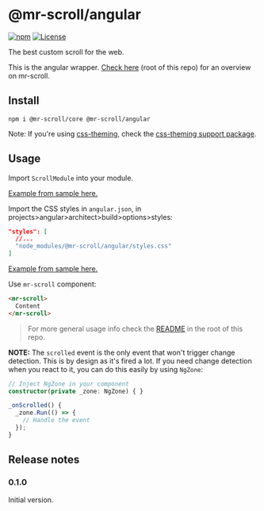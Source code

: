 # @mr-scroll/angular

[![npm](https://img.shields.io/npm/v/@mr-scroll/angular.svg)](https://www.npmjs.com/package/@mr-scroll/angular)
[![License](https://img.shields.io/badge/license-MIT-blue.svg)](https://opensource.org/licenses/MIT)

The best custom scroll for the web.

This is the angular wrapper. [Check here](../..) (root of this repo) for an overview on mr-scroll.

## Install

```
npm i @mr-scroll/core @mr-scroll/angular
```

Note: If you're using [css-theming](https://github.com/mrahhal/css-theming), check the [css-theming support package](../css-theming).

## Usage

Import `ScrollModule` into your module.

[Example from sample here.](https://github.com/mrahhal/mr-scroll/blob/f2ca71702f9916f0b0a70b65e61a536506879bf3/samples/angular/src/app/app.module.ts#L13)

Import the CSS styles in `angular.json`, in projects>angular>architect>build>options>styles:
```json
"styles": [
  //...
  "node_modules/@mr-scroll/angular/styles.css"
]
```

[Example from sample here.](https://github.com/mrahhal/mr-scroll/blob/f2ca71702f9916f0b0a70b65e61a536506879bf3/samples/angular/angular.json#L35)

Use `mr-scroll` component:
```html
<mr-scroll>
  Content
</mr-scroll>
```

> For more general usage info check the [README](../..) in the root of this repo.

**NOTE:** The `scrolled` event is the only event that won't trigger change detection. This is by design as it's fired a lot. If you need change detection when you react to it, you can do this easily by using `NgZone`:
```ts
// Inject NgZone in your component
constructor(private _zone: NgZone) { }

_onScrolled() {
  _zone.Run(() => {
    // Handle the event
  });
}
```

## Release notes

### 0.1.0

Initial version.
